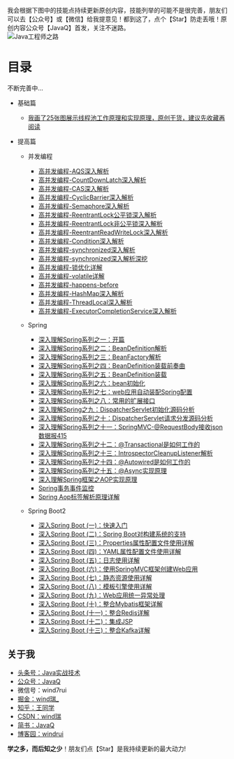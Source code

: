 我会根据下图中的技能点持续更新原创内容，技能列举的可能不是很完善，朋友们可以去【公众号】或【微信】给我提意见！都到这了，点个【Star】防走丢哦！原创内容公众号【JavaQ】首发，关注不迷路。<br/>
![Java工程师之路](https://img-blog.csdnimg.cn/20200525210013393.png)

# 目录 
不断完善中...
- 基础篇
  - [我画了25张图展示线程池工作原理和实现原理，原创干货，建议先收藏再阅读](https://mp.weixin.qq.com/s/1oEdi_J79lWaX0649N6BPg)
  
- 提高篇
  - 并发编程
    - [高并发编程-AQS深入解析](https://mp.weixin.qq.com/s?__biz=MzI0NjUxNTY5Nw==&mid=2247484320&idx=1&sn=9059f8308b07898a2cbbc15780a61f43&chksm=e9bf513edec8d82881f7360c9c4cf14bec405e6133f4d14ab700a74eda6322629ee8ce8806ba&token=1138093002&lang=zh_CN#rd)
    - [高并发编程-CountDownLatch深入解析](https://mp.weixin.qq.com/s?__biz=MzI0NjUxNTY5Nw==&mid=2247484326&idx=1&sn=6d8b68802adb70c5de1f1b8a2cd2a6c1&chksm=e9bf5138dec8d82ecb46f4704f8459c05d842d0d77f5bef24cac8283f88ade1d4f8685dac162&token=1138093002&lang=zh_CN#rd)
    - [高并发编程-CAS深入解析](https://mp.weixin.qq.com/s?__biz=MzI0NjUxNTY5Nw==&mid=2247484335&idx=1&sn=64f675e9342cf52c167e9916338497ff&chksm=e9bf5131dec8d827625354860d8185da5ed6f51e7a235113741beb4b48a46023215255c02e99&token=1138093002&lang=zh_CN#rd)
    - [高并发编程-CyclicBarrier深入解析](https://mp.weixin.qq.com/s?__biz=MzI0NjUxNTY5Nw==&mid=2247484339&idx=1&sn=239c24306bd835be2abf5224566c1f85&chksm=e9bf512ddec8d83b8be383c8e62e0a8028f3cf4ad9df777a30f2c3a0cfa32bdcdedeeace77c4&token=1138093002&lang=zh_CN#rd)
    - [高并发编程-Semaphore深入解析](https://mp.weixin.qq.com/s?__biz=MzI0NjUxNTY5Nw==&mid=2247484344&idx=1&sn=e0276a89ad9783b268f9c08f2691edcb&chksm=e9bf5126dec8d8300a6919b8b8e2691cc2dc5f6596e3e1a55511c5269f78264c8a378004e925&token=1138093002&lang=zh_CN#rd)
    - [高并发编程-ReentrantLock公平锁深入解析](https://mp.weixin.qq.com/s?__biz=MzI0NjUxNTY5Nw==&mid=2247484348&idx=1&sn=f6d668a6283ad33a71041bbcfa6a48d7&chksm=e9bf5122dec8d834d305801c2844fd1c7e68f7f0dc802aba17fa2b32499c3c64d4a044c28fb7&token=1138093002&lang=zh_CN#rd)
    - [高并发编程-ReentrantLock非公平锁深入解析](https://mp.weixin.qq.com/s?__biz=MzI0NjUxNTY5Nw==&mid=2247484357&idx=1&sn=a651dc2427449268ccc92d389d98b92b&chksm=e9bf515bdec8d84dce67a861f03a708e6da62aaf9386aae7c268005eff89105d2e09563c6a44&token=1138093002&lang=zh_CN#rd)
    - [高并发编程-ReentrantReadWriteLock深入解析](https://mp.weixin.qq.com/s?__biz=MzI0NjUxNTY5Nw==&mid=2247484361&idx=1&sn=925f36e47640aa57293f27b7c92b6d97&chksm=e9bf5157dec8d841936df507a245b46123f35fc188e0af518d6c6abda25e3574cba61460d093&token=1138093002&lang=zh_CN#rd)
    - [高并发编程-Condition深入解析](https://mp.weixin.qq.com/s?__biz=MzI0NjUxNTY5Nw==&mid=2247484367&idx=1&sn=44bcf3eac0a10754a1de17759f41cb95&chksm=e9bf5151dec8d847601727eaac8646d2c907cc217b3ec32d631419485709cd99463111ec6ed3&token=1138093002&lang=zh_CN#rd)
    - [高并发编程-synchronized深入解析](https://mp.weixin.qq.com/s?__biz=MzI0NjUxNTY5Nw==&mid=2247484378&idx=1&sn=c0c9fd1121e49e89d45c5578f4159562&chksm=e9bf5144dec8d8526ab953ba35260d3c90b6c131ff5c920c6090cae3ac7e9e7b5f9be4df20d3&token=1138093002&lang=zh_CN#rd)
    - [高并发编程-synchronized深入解析深挖](https://mp.weixin.qq.com/s?__biz=MzI0NjUxNTY5Nw==&mid=2247484385&idx=1&sn=b941bba79dedfdbbe46e4639c512f188&chksm=e9bf517fdec8d86995b0086aee9c591bf00bc4505b79d72989b933876ab5dd9271cf7c40c7bf&token=1138093002&lang=zh_CN#rd)
    - [高并发编程-锁优化详解](https://mp.weixin.qq.com/s?__biz=MzI0NjUxNTY5Nw==&mid=2247484393&idx=1&sn=ee05cfe2cd9e05d059accd756c91f098&chksm=e9bf5177dec8d861261cec23dfa3220bef156a535ba3a2a738bad066dd4febe1d7849c5454cb&token=1138093002&lang=zh_CN#rd)
    - [高并发编程-volatile详解](https://mp.weixin.qq.com/s?__biz=MzI0NjUxNTY5Nw==&mid=2247484400&idx=1&sn=e8a62bebb5f5b69105bc5e7647037897&chksm=e9bf516edec8d878d49264e10a9660868dedf4644943c4d65dea33f380e4c50bad9746771711&token=1138093002&lang=zh_CN#rd)
    - [高并发编程-happens-before](https://mp.weixin.qq.com/s?__biz=MzI0NjUxNTY5Nw==&mid=2247484423&idx=1&sn=c579b7be0ce23e4407fde5224ec70f39&chksm=e9bf5699dec8df8f690eb743b4a8674d69b0a81dd13ec7970c4fabd3091318538b701cdeadd6&token=1138093002&lang=zh_CN#rd)
    - [高并发编程-HashMap深入解析](https://mp.weixin.qq.com/s?__biz=MzI0NjUxNTY5Nw==&mid=2247484428&idx=1&sn=8267d69b174556ba052acf961c5fb07b&chksm=e9bf5692dec8df84d41a3f5264b53f74212eae43f428d047eb5f0a340db3bf5fbc41df8445e5&token=1138093002&lang=zh_CN#rd)
    - [高并发编程-ThreadLocal深入解析](https://mp.weixin.qq.com/s?__biz=MzI0NjUxNTY5Nw==&mid=2247484433&idx=1&sn=e0e66e5644f0f403a9a7f4d6226cf8af&chksm=e9bf568fdec8df99a6a35d609d46e285c35a9474a3efd8e13162749d8e7ab7a864fbe482279f&token=1138093002&lang=zh_CN#rd)
    - [高并发编程-ExecutorCompletionService深入解析](https://mp.weixin.qq.com/s?__biz=MzI0NjUxNTY5Nw==&mid=2247484563&idx=1&sn=d3b69e4acc957afb0b64af7e3b257e0e&chksm=e9bf560ddec8df1b07718acb9eb142f980712363c49988ba25b12535142c9c483936f84324a5&token=1138093002&lang=zh_CN#rd)
    
  - Spring
    - [深入理解Spring系列之一：开篇](https://mp.weixin.qq.com/s?__biz=MzI0NjUxNTY5Nw==&mid=2247483810&idx=1&sn=a2df14fdb638c2c6f54176d2926519d2&chksm=e9bf533cdec8da2a39032b8abc98ecbc6d4c2597ddc500d97768911ed0984499ec3c04ff5e78&token=1138093002&lang=zh_CN#rd)
    - [深入理解Spring系列之二：BeanDefinition解析](https://mp.weixin.qq.com/s?__biz=MzI0NjUxNTY5Nw==&mid=2247483814&idx=1&sn=ddf49931d552e9b4553dcec457a84c51&chksm=e9bf5338dec8da2eb190b24beda9c110d0d3ceb4b25d57c36a5b9c64b6e6b918848651e7c0f3&token=1138093002&lang=zh_CN#rd)
    - [深入理解Spring系列之三：BeanFactory解析](https://mp.weixin.qq.com/s?__biz=MzI0NjUxNTY5Nw==&mid=2247483824&idx=1&sn=9b7c2603093b055c59cc037d0ab66db0&chksm=e9bf532edec8da3874ec762744f01535228481160cc1c35fa89e0e93380893573a415ecf3601&token=1138093002&lang=zh_CN#rd)
    - [深入理解Spring系列之四：BeanDefinition装载前奏曲](https://mp.weixin.qq.com/s?__biz=MzI0NjUxNTY5Nw==&mid=2247483835&idx=1&sn=276911368d443f134997408a75578daa&chksm=e9bf5325dec8da3368915672add7ddc3c91580c2a06eaa52be20ed20e4f1ff00456959c24880&token=1138093002&lang=zh_CN#rd)
    - [深入理解Spring系列之五：BeanDefinition装载](https://mp.weixin.qq.com/s?__biz=MzI0NjUxNTY5Nw==&mid=2247483836&idx=1&sn=3cf9e95ab4fc6f691950f803d7ee3d43&chksm=e9bf5322dec8da345de94e2ed90878d3aaaf1fa2456df9a1cf0e9bb83fb1ea5d0a16f28c3b10&token=1138093002&lang=zh_CN#rd)
    - [深入理解Spring系列之六：bean初始化](https://mp.weixin.qq.com/s?__biz=MzI0NjUxNTY5Nw==&mid=2247483837&idx=1&sn=c3188309077d99b7a264da5570249dfd&chksm=e9bf5323dec8da354959cfa1bbdfdb558f9333e9850a1dccb0fc77bb60be25f5d2e6783dcedc&token=1138093002&lang=zh_CN#rd)
    - [深入理解Spring系列之七：web应用自动装配Spring配置](https://mp.weixin.qq.com/s?__biz=MzI0NjUxNTY5Nw==&mid=2247483839&idx=1&sn=fefa3bcfa0d60b9feb14ce3dd5e04fc7&chksm=e9bf5321dec8da37547d1b24f5f000368dc756a944ebb34ef1d40747d33566fbfed49a5dfd8a&token=1138093002&lang=zh_CN#rd)
    - [深入理解Spring系列之八：常用的扩展接口](https://mp.weixin.qq.com/s?__biz=MzI0NjUxNTY5Nw==&mid=2247483877&idx=1&sn=4fc7df322638d8ba05f9990151b13b1b&chksm=e9bf537bdec8da6d3554522008db8a31e57469b29d955b10599a9f07151b2896e015de9d0d77&token=1138093002&lang=zh_CN#rd)
    - [深入理解Spring之九：DispatcherServlet初始化源码分析](https://mp.weixin.qq.com/s?__biz=MzI0NjUxNTY5Nw==&mid=2247483959&idx=1&sn=e9d419f36f2ef2b23d9253d4d28a98c6&chksm=e9bf50a9dec8d9bf0306f69cb74247d307964630f9b5466a8190c76bb7cbe901ddbaaa97bc37&token=1138093002&lang=zh_CN#rd)
    - [深入理解Spring系列之十：DispatcherServlet请求分发源码分析](https://mp.weixin.qq.com/s?__biz=MzI0NjUxNTY5Nw==&mid=2247483974&idx=1&sn=c6846612b95c07f1248b727078d32fb0&chksm=e9bf50d8dec8d9ce1d05d06ceb58ef2de94fd146938e6b14187f26fd0e903f410a21a5a4b77d&token=1138093002&lang=zh_CN#rd)
    - [深入理解Spring系列之十一：SpringMVC-@RequestBody接收json数据报415](https://mp.weixin.qq.com/s?__biz=MzI0NjUxNTY5Nw==&mid=2247483978&idx=1&sn=c2d3beac2e9392d88388d52d696d5794&chksm=e9bf50d4dec8d9c21ba0156e7746d01a2cee00b8777325ea819863ef15df471e90e6dd34f987&token=1138093002&lang=zh_CN#rd)
    - [深入理解Spring系列之十二：@Transactional是如何工作的](https://mp.weixin.qq.com/s?__biz=MzI0NjUxNTY5Nw==&mid=2247484015&idx=1&sn=5178bee539475e27f14de3aacf23b6bd&chksm=e9bf50f1dec8d9e7c2d37e8239b9532962114bd9466f377064ae884ea6456d552e741924b795&token=1138093002&lang=zh_CN#rd)
    - [深入理解Spring系列之十三：IntrospectorCleanupListener解析](https://mp.weixin.qq.com/s?__biz=MzI0NjUxNTY5Nw==&mid=2247484039&idx=1&sn=5ff70f844db327fc1a508e7d5b791ac0&chksm=e9bf5019dec8d90ff5a3af33a416ef5711f4fc43a1a9494819c19edc36d056f858f7af8035d6&token=1138093002&lang=zh_CN#rd)
    - [深入理解Spring系列之十四：@Autowired是如何工作的](https://mp.weixin.qq.com/s?__biz=MzI0NjUxNTY5Nw==&mid=2247484293&idx=1&sn=2cf690c7569bceaefd677364a210ee0a&chksm=e9bf511bdec8d80df52f322107c70045f8128287a8254f442c38b544f6594a5b111f15a1f105&token=1138093002&lang=zh_CN#rd)
    - [深入理解Spring系列之十五：@Async实现原理](https://mp.weixin.qq.com/s?__biz=MzI0NjUxNTY5Nw==&mid=2247484501&idx=1&sn=30b8637a5f43c4b7b5ad4e5183d4d836&chksm=e9bf56cbdec8dfdd0bee66a1a7237b6568e34713676a1844946b7500fbc349d42153e95feeac&token=1138093002&lang=zh_CN#rd)
    - [深入理解Spring框架之AOP实现原理](https://mp.weixin.qq.com/s?__biz=MzI0NjUxNTY5Nw==&mid=2247484497&idx=1&sn=8f507ab8336ff740221ec16d707a0105&chksm=e9bf56cfdec8dfd9ba74d667ea85e8f394f410bd917b6e5c3cc622955f5dcb03d579a02311e1&token=1138093002&lang=zh_CN#rd)
    - [Spring事务事件监控](https://mp.weixin.qq.com/s?__biz=MzI0NjUxNTY5Nw==&mid=2247484528&idx=1&sn=92b3926cee2ea326b94800e970a37b3d&chksm=e9bf56eedec8dff8e3fbef7714e89a2c48f2aa1f4c7cfb283a7a762cef11975b70d92fc67997&token=1138093002&lang=zh_CN#rd)
    - [Spring Aop标签解析原理详解](https://mp.weixin.qq.com/s?__biz=MzI0NjUxNTY5Nw==&mid=2247484533&idx=1&sn=7418444ef2a4a8a13400d283c9b70896&chksm=e9bf56ebdec8dffd4fff8797b37fcd10f68246f3fb9a7ba7e97f728d1b2fe75d8dca56a2b589&token=1138093002&lang=zh_CN#rd)
    
  - Spring Boot2
    - [深入Spring Boot (一)：快速入门](https://mp.weixin.qq.com/s?__biz=MzI0NjUxNTY5Nw==&mid=2247484131&idx=1&sn=33fe0f3d15b0f2a8febe8b1521952463&chksm=e9bf507ddec8d96bc4e777f4ce58c95235769ad03ea1a2a28bb33590f0b8f4c1f62a223c58f3&token=1138093002&lang=zh_CN#rd)
    - [深入Spring Boot (二)：Spring Boot对构建系统的支持](https://mp.weixin.qq.com/s?__biz=MzI0NjUxNTY5Nw==&mid=2247484139&idx=1&sn=abfaabae16a8d5351555e0e928f31d01&chksm=e9bf5075dec8d963fcf512303e9dbe0e46d147ffabf130afe98c880847bdd567cabe6977a1c2&token=1138093002&lang=zh_CN#rd)
    - [深入Spring Boot (三)：Properties属性配置文件使用详解](https://mp.weixin.qq.com/s?__biz=MzI0NjUxNTY5Nw==&mid=2247484146&idx=1&sn=5f1bb502e1d2563d43c915f9c56ae07c&chksm=e9bf506cdec8d97aef9f9723fa1d55f2a56aa9c5961a8588aced407837a5a3e9ccb723384b9f&token=1138093002&lang=zh_CN#rd)
    - [深入Spring Boot (四)：YAML属性配置文件使用详解](https://mp.weixin.qq.com/s?__biz=MzI0NjUxNTY5Nw==&mid=2247484153&idx=1&sn=9040ae2fba5b496101a0157d2baef80e&chksm=e9bf5067dec8d97103fab979ede73f3dfcd7639dfa0fb221dd9fe6174913bcce6abffcaa3404&token=1138093002&lang=zh_CN#rd)
    - [深入Spring Boot (五)：日志使用详解](https://mp.weixin.qq.com/s?__biz=MzI0NjUxNTY5Nw==&mid=2247484159&idx=1&sn=eab381d860aad82cf11e4189ace39914&chksm=e9bf5061dec8d9770ae7761141004350f9d0bcbbf51c949e1da79698ffbfcbedae74c2c1e331&token=1138093002&lang=zh_CN#rd)
    - [深入Spring Boot (六)：使用SpringMVC框架创建Web应用](https://mp.weixin.qq.com/s?__biz=MzI0NjUxNTY5Nw==&mid=2247484165&idx=1&sn=2fb1770179b1ecfe56ea29e102656ab2&chksm=e9bf519bdec8d88d0a797b1161e8845f66ddb5e42a9d457ebffac362f7a5084a6ac131eb3f93&token=1138093002&lang=zh_CN#rd)
    - [深入Spring Boot (七)：静态资源使用详解](https://mp.weixin.qq.com/s?__biz=MzI0NjUxNTY5Nw==&mid=2247484172&idx=1&sn=54b966fe0bcf519ceb2cf6bc9d81e3bd&chksm=e9bf5192dec8d8845df42b5d11850311d35200669d363004e17d5ba86354a5e2a6c16f6ab4dc&token=1138093002&lang=zh_CN#rd)
    - [深入Spring Boot (八)：模板引擎使用详解](https://mp.weixin.qq.com/s?__biz=MzI0NjUxNTY5Nw==&mid=2247484184&idx=1&sn=bd3a4cb8ae979a0ba06a5a21682c7610&chksm=e9bf5186dec8d89097215946daeb82f601d1a74f82055a651988015bc6924f7afdf16e69cc03&token=1138093002&lang=zh_CN#rd)
    - [深入Spring Boot (九)：Web应用统一异常处理](https://mp.weixin.qq.com/s?__biz=MzI0NjUxNTY5Nw==&mid=2247484191&idx=1&sn=48490babed1259a2200fed11bafca523&chksm=e9bf5181dec8d89775de549fecf36320b224310c37dff7387f1341167ea2729040c7616e6009&token=1138093002&lang=zh_CN#rd)
    - [深入Spring Boot (十)：整合Mybatis框架详解](https://mp.weixin.qq.com/s?__biz=MzI0NjUxNTY5Nw==&mid=2247484196&idx=1&sn=8367c785d3688a3c80891108414c84eb&chksm=e9bf51badec8d8ac6134e2d1f5460d943f604fc6a93e897f91b23bccc81e9b796b0903ec511d&token=1138093002&lang=zh_CN#rd)
    - [深入Spring Boot (十一)：整合Redis详解](https://mp.weixin.qq.com/s?__biz=MzI0NjUxNTY5Nw==&mid=2247484207&idx=1&sn=8226ccbcaa075467d1fc6b659c4b8041&chksm=e9bf51b1dec8d8a7f818e690da9f1c558e78f81d8cd25875029fcf809927aed257eb23fe31cf&token=1138093002&lang=zh_CN#rd)
    - [深入Spring Boot (十二)：集成JSP](https://mp.weixin.qq.com/s?__biz=MzI0NjUxNTY5Nw==&mid=2247484263&idx=1&sn=9df870dc31a790b217f29884ba40ef53&chksm=e9bf51f9dec8d8ef71cdba6511ee85574105b00f6a1009b28489d4129dfecd103310526f9d36&token=1138093002&lang=zh_CN#rd)
    - [深入Spring Boot (十三)：整合Kafka详解](https://mp.weixin.qq.com/s?__biz=MzI0NjUxNTY5Nw==&mid=2247484573&idx=1&sn=40cd5ff38d36df649c52110198e941a8&chksm=e9bf5603dec8df156fbf662e579a2c0eb98517c178d10e37b371f817d8bac9688fd3e7a9a0e3&token=1138093002&lang=zh_CN#rd)


## 关于我
* [头条号：Java实战技术](https://www.toutiao.com/c/user/62859607968/#mid=1575311975640078)
* [公众号：JavaQ](https://mp.weixin.qq.com/s/QE2PY9B4iFFV9gCabkJzcw?_blank)
* 微信号：wind7rui
* [掘金：wind瑞_](https://juejin.im/user/59dc1e88f265da430b7a3038)
* [知乎：王同学](https://www.zhihu.com/people/_JavaQ)
* [CSDN：wind瑞](https://blog.csdn.net/windrui)
* [简书：JavaQ](https://www.jianshu.com/u/1a8d4abaddf2)
* [博客园：windrui](https://www.cnblogs.com/windrui/)

**学之多，而后知之少**！朋友们点【Star】是我持续更新的最大动力!
